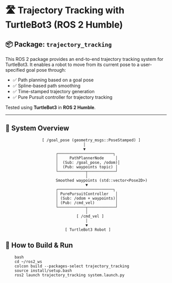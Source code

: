 # 🛣️ Trajectory Tracking with TurtleBot3 (ROS 2 Humble)

## 📦 Package: `trajectory_tracking`

This ROS 2 package provides an end-to-end trajectory tracking system for TurtleBot3. It enables a robot to move from its current pose to a user-specified goal pose through:

- ✅ Path planning based on a goal pose
- ✅ Spline-based path smoothing
- ✅ Time-stamped trajectory generation
- ✅ Pure Pursuit controller for trajectory tracking

Tested using **TurtleBot3** in **ROS 2 Humble**.

---

## 🧠 System Overview

                    [ /goal_pose (geometry_msgs::PoseStamped) ]
                                      │
                                      ▼
                          ┌────────────────────────┐
                          │     PathPlannerNode     │
                          │  (Sub: /goal_pose, /odom)│
                          │  (Pub: waypoints topic) │
                          └────────────┬────────────┘
                                       │
                          Smoothed waypoints (std::vector<Pose2D>)
                                       ▼
                          ┌────────────────────────┐
                          │ PurePursuitController   │
                          │ (Sub: /odom + waypoints)│
                          │ (Pub: /cmd_vel)         │
                          └────────────┬────────────┘
                                       │
                                   [ /cmd_vel ]
                                       │
                                       ▼
                              [ TurtleBot3 Robot ]


## 🚀 How to Build & Run
        bash
        cd ~/ros2_ws
        colcon build --packages-select trajectory_tracking
        source install/setup.bash
        ros2 launch trajectory_tracking system.launch.py